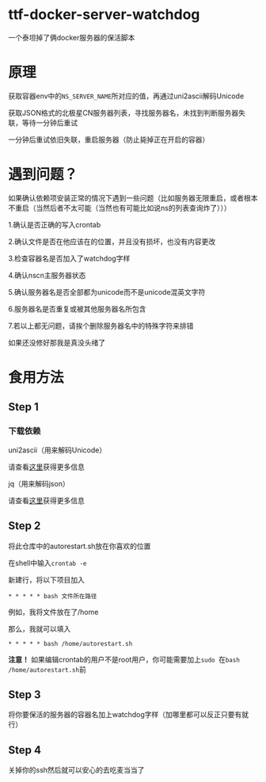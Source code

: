 # ttf-docker-server-watchdog

一个泰坦掉了俩docker服务器的保活脚本

# 原理

获取容器env中的`NS_SERVER_NAME`所对应的值，再通过uni2ascii解码Unicode

获取JSON格式的北极星CN服务器列表，寻找服务器名，未找到判断服务器失联，等待一分钟后重试

一分钟后重试依旧失联，重启服务器（防止毙掉正在开启的容器）

# 遇到问题？

如果确认依赖项安装正常的情况下遇到一些问题（比如服务器无限重启，或者根本不重启（当然后者不太可能（当然也有可能比如说ns的列表查询炸了）））

1.确认是否正确的写入crontab

2.确认文件是否在他应该在的位置，并且没有损坏，也没有内容更改

3.检查容器名是否加入了watchdog字样

4.确认nscn主服务器状态

5.确认服务器名是否全部都为unicode而不是unicode混英文字符

6.服务器名是否重复或被其他服务器名所包含

7.若以上都无问题，请挨个删除服务器名中的特殊字符来排错

如果还没修好那我是真没头绪了

# 食用方法

## Step 1

### 下载依赖

uni2ascii（用来解码Unicode）

请查看[这里](https://www.billposer.org/Software/uni2ascii.html#downloads)获得更多信息

jq（用来解码json）

请查看[这里](https://jqlang.github.io/jq/download/)获得更多信息

## Step 2

将此仓库中的autorestart.sh放在你喜欢的位置

在shell中输入`crontab -e`

新建行，将以下项目加入

`* * * * * bash 文件所在路径`

例如，我将文件放在了/home

那么，我就可以填入

`* * * * * bash /home/autorestart.sh`

**注意！** 如果编辑crontab的用户不是root用户，你可能需要加上`sudo `在`bash /home/autorestart.sh`前

## Step 3

将你要保活的服务器的容器名加上watchdog字样（加哪里都可以反正只要有就行）

## Step 4

关掉你的ssh然后就可以安心的去吃麦当当了
